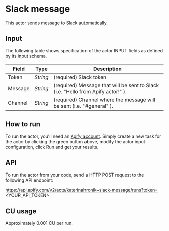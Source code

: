 # Slack message

This actor sends message to Slack automatically.

## Input 

The following table shows specification of the actor INPUT fields as defined by its input schema. 

Field |	Type	| Description
---| ---| ---|
Token|	*String*|	(required) Slack token
Message|	*String*|	(required) Message that will be sent to Slack (i.e.  "Hello from Apify actor!" ).
Channel|	*String*|	(required) Channel where the message will be sent (i.e. "#general" ).

## How to run

To run the actor, you'll need an [Apify account](https://my.apify.com/). Simply create a new task for the actor by clicking the green button above, modify the actor input configuration, click Run and get your results.

## API

To run the actor from your code, send a HTTP POST request to the following API endpoint: 

https://api.apify.com/v2/acts/katerinahronik~slack-message/runs?token=<YOUR_API_TOKEN>

## CU usage 

Approximately 0.001 CU per run.


